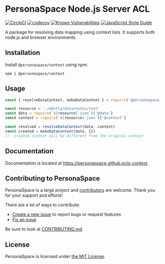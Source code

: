 # PersonaSpace Node.js Server ACL
[![CircleCI](https://circleci.com/gh/personaspace/js-context/tree/master.svg?style=svg)](https://circleci.com/gh/personaspace/js-context/tree/master)
[![codecov](https://codecov.io/gh/personaspace/js-context/branch/master/graph/badge.svg)](https://codecov.io/gh/personaspace/js-context)
[![Known Vulnerabilities](https://snyk.io/test/github/personaspace/js-context/master/badge.svg?targetFile=package.json)](https://snyk.io/test/github/personaspace/js-context/master?targetFile=package.json)
[![JavaScript Style Guide](https://img.shields.io/badge/code_style-standard-brightgreen.svg)](https://standardjs.com)

A package for resolving data mapping using context lists. It supports both node.js and browser environments.


## Installation

Install `@personaspace/context` using npm.
```
npm i @personaspace/context
```

## Usage

```js
const { resolveDataContext, makeDataContext } = require('@personaspace/context')

const resource = './ebntly/data/notes/test'
const data = require(`${resource}.json`)['@data']
const context = require(`${resource}.json`)['@context']

const resolved = resolveDataContext(data, context)
const created = makeDataContext(data, {})
//  created.context will be different from the original context

```

## Documentation
Documentation is located at https://personaspace.github.io/js-context.

## Contributing to PersonaSpace
PersonaSpace is a large project and [contributors](https://github.com/personaspace/js-context/blob/master/CONTRIBUTORS.md) are welcome. Thank you for your support and efforts!

There are a lot of ways to contribute:

* [Create a new issue](https://github.com/personaspace/js-context/issues/new) to report bugs or request features
* [Fix an issue](https://github.com/personaspace/js-context/issues)

Be sure to look at [CONTRIBUTING.md](https://github.com/personaspace/js-context/blob/master/CONTRIBUTING.md).

## License
PersonaSpace is licensed under [the MIT License](https://github.com/personaspace/js-context/blob/master/LICENSE).
